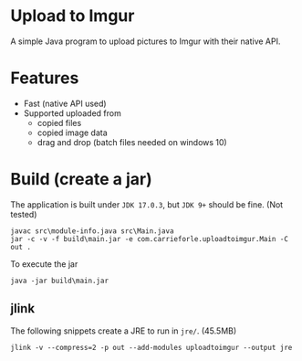 # Upload to Imgur

A simple Java program to upload pictures to Imgur with their native API.

# Features

- Fast (native API used)
- Supported uploaded from
    - copied files
    - copied image data
    - drag and drop (batch files needed on windows 10)

# Build (create a jar)

The application is built under `JDK 17.0.3`, but `JDK 9+` should be fine. (Not tested)

    javac src\module-info.java src\Main.java
    jar -c -v -f build\main.jar -e com.carrieforle.uploadtoimgur.Main -C out .

To execute the jar

    java -jar build\main.jar
    
## jlink

The following snippets create a JRE to run in `jre/`. (45.5MB)

    jlink -v --compress=2 -p out --add-modules uploadtoimgur --output jre